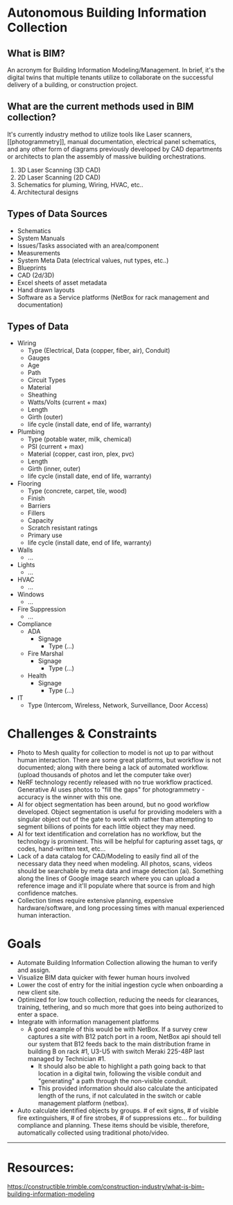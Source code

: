 # Autonomous Building Information Collection

## What is BIM?
An acronym for Building Information Modeling/Management. In brief, it's the digital twins that multiple tenants utilize to collaborate on the successful delivery of a building, or construction project. 

## What are the current methods used in BIM collection? 
It's currently industry method to utilize tools like Laser scanners, [[photogrammetry]], manual documentation, electrical panel schematics, and any other form of diagrams previously developed by CAD departments or architects to plan the assembly of massive building orchestrations. 
1. 3D Laser Scanning (3D CAD)
2. 2D Laser Scanning (2D CAD)
3. Schematics for pluming, Wiring, HVAC, etc.. 
4. Architectural designs 

## Types of Data Sources
- Schematics
- System Manuals
- Issues/Tasks associated with an area/component
- Measurements
- System Meta Data (electrical values, nut types, etc..)
- Blueprints
- CAD (2d/3D)
- Excel sheets of asset metadata
- Hand drawn layouts
- Software as a Service platforms (NetBox for rack management and documentation)

## Types of Data
- Wiring
  - Type (Electrical, Data (copper, fiber, air), Conduit)
  - Gauges
  - Age
  - Path
  - Circuit Types
  - Material
  - Sheathing 
  - Watts/Volts (current + max)
  - Length
  - Girth (outer)
  - life cycle (install date, end of life, warranty)
- Plumbing
  - Type (potable water, milk, chemical)
  - PSI (current + max)
  - Material (copper, cast iron, plex, pvc)
  - Length
  - Girth (inner, outer)
  - life cycle (install date, end of life, warranty)
- Flooring
  - Type (concrete, carpet, tile, wood)
  - Finish
  - Barriers
  - Fillers
  - Capacity
  - Scratch resistant ratings
  - Primary use
  - life cycle (install date, end of life, warranty)
- Walls
  - ...
- Lights
  - ...
- HVAC
  - ...
- Windows
  - ...
- Fire Suppression
  - ...
- Compliance
  - ADA
    - Signage
      - Type (...)
  - Fire Marshal 
    - Signage 
      - Type (...)
  - Health
    - Signage
      - Type (...)
- IT
  - Type (Intercom, Wireless, Network, Surveillance, Door Access)






# Challenges & Constraints
- Photo to Mesh quality for collection to model is not up to par without human interaction. There are some great platforms, but workflow is not documented; along with there being a lack of automated workflow. (upload thousands of photos and let the computer take over)
- NeRF technology recently released with no true workflow practiced. Generative AI uses photos to "fill the gaps" for photogrammetry - accuracy is the winner with this one. 
- AI for object segmentation has been around, but no good workflow developed. Object segmentation is useful for providing modelers with a singular object out of the gate to work with rather than attempting to segment billions of points for each little object they may need. 
- AI for text identification and correlation has no workflow, but the technology is prominent. This will be helpful for capturing asset tags, qr codes, hand-written text, etc...
- Lack of a data catalog for CAD/Modeling to easily find all of the necessary data they need when modeling. All photos, scans, videos should be searchable by meta data and image detection (ai). Something along the lines of Google image search where you can upload a reference image and it'll populate where that source is from and high confidence matches. 
- Collection times require extensive planning, expensive hardware/software, and long processing times with manual experienced human interaction. 

# Goals
- Automate Building Information Collection allowing the human to verify and assign. 
- Visualize BIM data quicker with fewer human hours involved
- Lower the cost of entry for the initial ingestion cycle when onboarding a new client site. 
- Optimized for low touch collection, reducing the needs for clearances, training, tethering, and so much more that goes into being authorized to enter a space. 
- Integrate with information management platforms 
  - A good example of this would be with NetBox. If a survey crew captures a site with B12 patch port in a room, NetBox api should tell our system that B12 feeds back to the main distribution frame in building B on rack #1, U3-U5 with switch Meraki 225-48P last managed by Technician #1. 
    - It should also be able to highlight a path going back to that location in a digital twin, following the visible conduit and "generating" a path through the non-visible conduit. 
    - This provided information should also calculate the anticipated length of the runs, if not calculated in the switch or cable management platform (netbox). 
- Auto calculate identified objects by groups. # of exit signs, # of visible fire extinguishers, # of fire strobes, # of suppressions etc... for building compliance and planning. These items should be visible, therefore, automatically collected using traditional photo/video. 


--- 

# Resources: 
https://constructible.trimble.com/construction-industry/what-is-bim-building-information-modeling 

